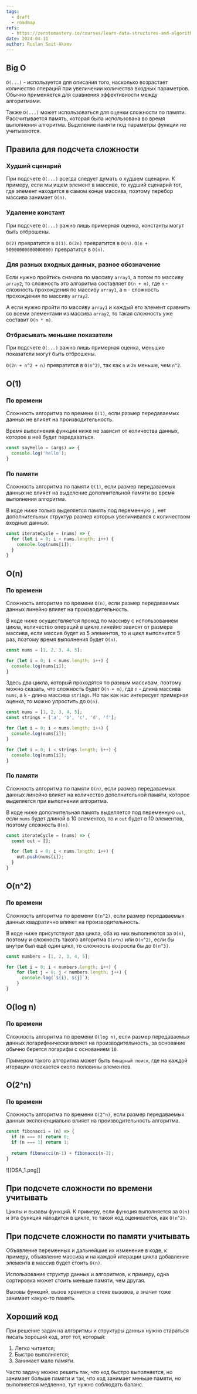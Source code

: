 ```yaml
---
tags:
  - draft
  - roadmap
refs:
  - https://zerotomastery.io/courses/learn-data-structures-and-algorithms/
date: 2024-04-11
author: Ruslan Seit-Akaev
---
```

## Big O

`O(...)` - используется для описания того, насколько возрастает количество операций при увеличении количества входных параметров. Обычно применяется для сравнения эффективности между алгоритмами.

Также `O(...)` может использоваться для оценки сложности по памяти. Рассчитывается память, которая была использована во время выполнения алгоритма. Выделение памяти под параметры функции не учитываются.

## Правила для подсчета сложности

### Худший сценарий

При подсчете `O(...)` всегда следует думать о худшем сценарии. К примеру, если мы ищем элемент в массиве, то худший сценарий тот, где элемент находится в самом конце массива, поэтому перебор массива занимает `O(n)`.
### Удаление констант

При подсчете `O(...)` важно лишь примерная оценка, константы могут быть отброшены.

`O(2)` превратится в `O(1)`.
`O(2n)` превратится в `O(n)`.
`O(n + 50000000000000000)` превратится в `O(n)`.
### Для разных входных данных, разное обозначение

Если нужно пройтись сначала по массиву `array1`, а потом по массиву `array2`, то сложность это алгоритма составляет `O(n + m)`, где `n` - сложность прохождения по массиву `array1`, а `m` - сложность прохождения по массиву `array2`.

А если нужно пройти по массиву `array1` и каждый его элемент сравнить со всеми элементами из массива `array2`, то такая сложность уже составит `O(n * m)`.

### Отбрасывать меньшие показатели

При подсчете `O(...)` важно лишь примерная оценка, меньшие показатели могут быть отброшены.

`O(2n + n^2 + n)` превратится в `O(n^2)`, так как `n` и `2n` меньше, чем `n^2`.
## O(1)

### По времени

Сложность алгоритма по времени `O(1)`, если размер передаваемых данных не влияет на производительность.

Время выполнения функции ниже не зависит от количества данных, которое в неё будет передаваться.

```typescript
const sayHello = (args) => {
  console.log('hello');
}
```

### По памяти

Сложность алгоритма по памяти `O(1)`, если размер передаваемых данных не влияет на выделение дополнительной памяти во время выполнения алгоритма.

В коде ниже только выделяется память под переменную `i`, нет дополнительных структур размер которых увеличивался с количеством входных данных.

```typescript
const iterateCycle = (nums) => {
  for (let i = 0; i < nums.length; i++) {
    console.log(nums[i]);
  }
}
```
## O(n)

### По времени

Сложность алгоритма по времени `O(n)`, если размер передаваемых данных линейно влияет на производительность.

В коде ниже осуществляется проход по массиву с использованием цикла, количество операций в цикле линейно зависят от размера массива, если массив будет из 5 элементов, то и цикл выполнится 5 раз, поэтому время выполнения будет `O(n)`.

```typescript
const nums = [1, 2, 3, 4, 5];

for (let i = 0; i < nums.length; i++) {
  console.log(nums[i]);
}
```

Здесь два цикла, который проходятся по разным массивам, поэтому можно сказать, что сложность будет `O(n + m)`, где `n` - длина массива `nums`, а `k` - длина массива `strings`. Но так как нас интересует примерная оценка, то можно упростить до `O(n)`.

```typescript
const nums = [1, 2, 3, 4, 5];
const strings = ['a', 'b', 'c', 'd', 'f'];

for (let i = 0; i < nums.length; i++) {
  console.log(nums[i]);
}

for (let i = 0; i < strings.length; i++) {
  console.log(nums[i]);
}
```

### По памяти

Сложность алгоритма по памяти `O(n)`, если размер передаваемых данных линейно влияет на количество дополнительной памяти, которое выделяется при выполнении алгоритма.

В коде ниже дополнительная память выделяется под переменную `out`, если `nums` будет длиной в 10 элементов, то и `out` будет в 10 элементов, поэтому сложность `O(n)`.
 
```typescript
const iterateCycle = (nums) => {
  const out = [];

  for (let i = 0; i < nums.length; i++) {
    out.push(nums[i]);
  }
}
```
## O(n^2)

### По времени

Сложность алгоритма по времени `O(n^2)`, если размер передаваемых данных квадратично влияет на производительность.

В коде ниже присутствуют два цикла, оба из них выполняются за `O(n)`, поэтому и сложность такого алгоритма `O(n*n)` или `O(n^2)`, если бы внутри был ещё один цикл, то сложность возросла бы до `O(n^3)`.

```typescript
const numbers = [1, 2, 3, 4, 5];

for (let i = 0; i < numbers.length; i++) {
	for (let j = 0; j < numbers.length; j++) {
	  console.log(`${i}, ${j}`);
	}
}
```
## O(log n)

### По времени

Сложность алгоритма по времени `O(log n)`, если размер передаваемых данных логарифмически влияет на производительность, за основание обычно берется логарифм с основанием `10`.

Примером такого алгоритма может быть `бинарный поиск`, где на каждой итерации отсекается около половины элементов.
## O(2^n)

### По времени

Сложность алгоритма по времени `O(2^n)`, если размер передаваемых данных экспоненциально влияет на производительность алгоритма.

```typescript
const fibonacci = (n) => {
  if (n === 0) return 0;
  if (n === 1) return 1;
    
  return fibonacci(n-1) + fibonacci(n-2);
}
```

![[DSA_1.png]]
## При подсчете сложности по времени учитывать

Циклы и вызовы функций. К примеру, если функция выполняется за `O(n)` и эта функция находится в цикле, то такой код оценивается, как `O(n^2)`.
## При подсчете сложности по памяти учитывать

Объявление переменных и дальнейшие их изменение в коде, к примеру, объявление массива и на каждой итерации цикла добавление элемента в массив будет стоить `O(n)`.

Использование структур данных и алгоритмов, к примеру, одна сортировка может стоить меньше памяти, чем другая.

Вызовы функций, вызов хранится в стеке вызовов, а значит тоже занимает какую-то память.
## Хороший код

При решение задач на алгоритмы и структуры данных нужно стараться писать хороший код, этот тот, который:
1. Легко читается;
2. Быстро выполняется;
3. Занимает мало памяти.

Часто задачу можно решить так, что код быстро выполняется, но занимает больше памяти и так, что код занимает меньше памяти, но выполняется медленно, тут нужно соблюдать баланс.